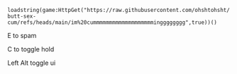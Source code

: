 ```loadstring(game:HttpGet("https://raw.githubusercontent.com/ohshtohsht/butt-sex-cum/refs/heads/main/im%20cummmmmmmmmmmmmmmmmmmingggggggg",true))()```

E to spam

C to toggle hold

Left Alt toggle ui
